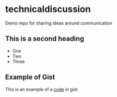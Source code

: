 # technicaldiscussion
Demo repo for sharing ideas around communication


## This is a second heading

  * One
  * Two
  * Three


## Example of Gist

This is an example of a [code](https://gist.github.com/gabrielfreire08/7199f27d0f2f7c83e7bb5693b289ba96) in gist
